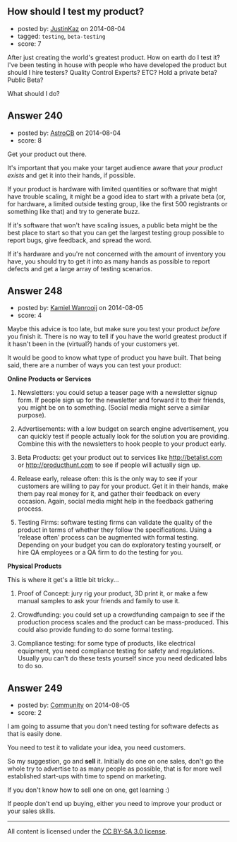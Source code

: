 ## How should I test my product?

- posted by: [JustinKaz](https://stackexchange.com/users/139689/justinkaz) on 2014-08-04
- tagged: `testing`, `beta-testing`
- score: 7

<p>After just creating the world's greatest product. How on earth do I test it? I've been testing in house with people who have developed the product but should I hire testers? Quality Control Experts? ETC? Hold a private beta? Public Beta?</p>

<p>What should I do?</p>



## Answer 240

- posted by: [AstroCB](https://stackexchange.com/users/4101518/astrocb) on 2014-08-04
- score: 8

<p>Get your product out there.</p>

<p>It's important that you make your target audience aware that <em>your product exists</em> and get it into their hands, if possible.</p>

<p>If your product is hardware with limited quantities or software that might have trouble scaling, it might be a good idea to start with a private beta (or, for hardware, a limited outside testing group, like the first 500 registrants or something like that) and try to generate buzz.</p>

<p>If it's software that won't have scaling issues, a public beta might be the best place to start so that you can get the largest testing group possible to report bugs, give feedback, and spread the word.</p>

<p>If it's hardware and you're not concerned with the amount of inventory you have, you should try to get it into as many hands as possible to report defects and get a large array of testing scenarios.</p>



## Answer 248

- posted by: [Kamiel Wanrooij](https://stackexchange.com/users/2941/kamiel-wanrooij) on 2014-08-05
- score: 4

<p>Maybe this advice is too late, but make sure you test your product <em>before</em> you finish it. There is no way to tell if you have the world greatest product if it hasn't been in the (virtual?) hands of your customers yet.</p>

<p>It would be good to know what type of product you have built. That being said, there are a number of ways you can test your product:</p>

<p><strong>Online Products or Services</strong></p>

<ol>
<li><p>Newsletters: you could setup a teaser page with a newsletter signup form. If people sign up for the newsletter and forward it to their friends, you might be on to something. (Social media might serve a similar purpose).</p></li>
<li><p>Advertisements: with a low budget on search engine advertisement, you can quickly test if people actually look for the solution you are providing. Combine this with the newsletters to hook people to your product early.</p></li>
<li><p>Beta Products: get your product out to services like <a href="http://betalist.com" rel="nofollow">http://betalist.com</a> or <a href="http://producthunt.com" rel="nofollow">http://producthunt.com</a> to see if people will actually sign up.</p></li>
<li><p>Release early, release often: this is the only way to see if your customers are willing to pay for your product. Get it in their hands, make them pay real money for it, and gather their feedback on every occasion. Again, social media might help in the feedback gathering process.</p></li>
<li><p>Testing Firms: software testing firms can validate the quality of the product in terms of whether they follow the specifications. Using a 'release often' process can be augmented with formal testing. Depending on your budget you can do exploratory testing yourself, or hire QA employees or a QA firm to do the testing for you.</p></li>
</ol>

<p><strong>Physical Products</strong></p>

<p>This is where it get's a little bit tricky...</p>

<ol>
<li><p>Proof of Concept: jury rig your product, 3D print it, or make a few manual samples to ask your friends and family to use it.</p></li>
<li><p>Crowdfunding: you could set up a crowdfunding campaign to see if the production process scales and the product can be mass-produced. This could also provide funding to do some formal testing.</p></li>
<li><p>Compliance testing: for some type of products, like electrical equipment, you need compliance testing for safety and regulations. Usually you can't do these tests yourself since you need dedicated labs to do so.</p></li>
</ol>



## Answer 249

- posted by: [Community](https://stackexchange.com/users/-1/community) on 2014-08-05
- score: 2

<p>I am going to assume that you don't need testing for software defects as that is easily done.</p>

<p>You need to test it to validate your idea, you need customers.</p>

<p>So my suggestion, go and <strong>sell</strong> it. Initially do one on one sales, don't go the whole try to advertise to as many people as possible, that is for more well established start-ups with time to spend on marketing.</p>

<p>If you don't know how to sell one on one, get learning :)</p>

<p>If people don't end up buying, either you need to improve your product or your sales skills.</p>




---

All content is licensed under the [CC BY-SA 3.0 license](https://creativecommons.org/licenses/by-sa/3.0/).
